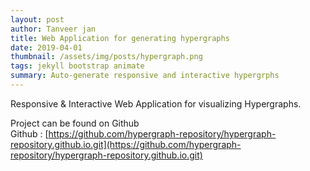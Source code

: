 ```yaml
---
layout: post
author: Tanveer jan
title: Web Application for generating hypergraphs
date: 2019-04-01
thumbnail: /assets/img/posts/hypergraph.png
tags: jekyll bootstrap animate
summary: Auto-generate responsive and interactive hypergrphs
---
```

Responsive & Interactive Web Application for visualizing Hypergraphs.

Project can be found on Github\
Github : [https://github.com/hypergraph-repository/hypergraph-repository.github.io.git](https://github.com/hypergraph-repository/hypergraph-repository.github.io.git)

